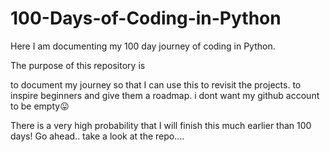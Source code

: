 # 100-Days-of-Coding-in-Python

Here I am documenting my 100 day journey of coding in Python.

The purpose of this repository is

to document my journey so that I can use this to revisit the projects.
to inspire beginners and give them a roadmap.
i dont want my github account to be empty😛

There is a very high probability that I will finish this much earlier than 100 days!
Go ahead.. take a look at the repo....
